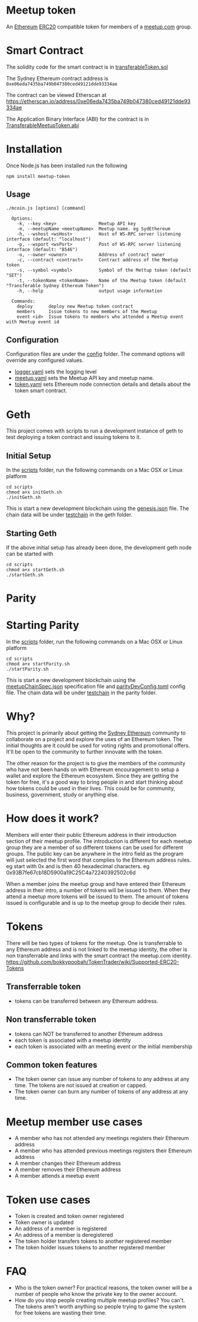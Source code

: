 # Meetup token
An [Ethereum](https://www.ethereum.org/) [ERC20](https://github.com/ethereum/EIPs/issues/20) compatible token for members of a [meetup.com](http://www.meetup.com/) group.

# Smart Contract
The solidity code for the smart contract is in [transferableToken.sol](./contracts/transferableToken.sol)

The Sydney Ethereum contract address is `0xe06eda7435ba749b047380ced49121dde93334ae`

The contract can be viewed Etherscan at https://etherscan.io/address/0xe06eda7435ba749b047380ced49121dde93334ae 

The Application Binary Interface (ABI) for the contract is in [TransferableMeetupToken.abi](./bin/contracts/TransferableMeetupToken.abi)

# Installation
Once Node.js has been installed run the following
```
npm install meetup-token
```

## Usage
```
./mcoin.js [options] [command]

  Options:
    -k, --key <key>                Meetup API key
    -m, --meetupName <meetupName>  Meetup name. eg SydEthereum
    -h, --wshost <wsHost>          Host of WS-RPC server listening interface (default: "localhost")
    -p, --wsport <wsPort>          Post of WS-RPC server listening interface (default: "8546")
    -o, --owner <owner>            Address of contract owner
    -c, --contract <contract>      Contract address of the Meetup token
    -s, --symbol <symbol>          Symbol of the Mettup token (default "SET")
    -t, --tokenName <tokenName>    Name of the Meetup token (default "Transferable Sydney Ethereum Token")
    -h, --help                     output usage information

  Commands:
    deploy      deploy new Meetup token contract
    members     Issue tokens to new members of the Meetup
    event <id>  Issue tokens to members who attended a Meetup event with Meetup event id
```
## Configuration
Configuration files are under the [config](./config) folder. The command options will override any configured values.

* [logger.yaml](config/logger.yaml) sets the logging level
* [meetup.yaml](config/meetup.yaml) sets the Meetup API key and meetup name.
* [token.yaml](config/token.yaml) sets Ethereum node connection details and details about the token smart contract.

# Geth
This project comes with scripts to run a development instance of geth to test deploying a token contract and issuing tokens to it.

## Initial Setup
In the [scripts](./scripts) folder, run the following commands on a Mac OSX or Linux platform
```
cd scripts
chmod a+x initGeth.sh
./initGeth.sh
```

This is start a new development blockchain using the [genesis.json](./scripts/genesis.json) file. The chain data will be under [testchain](./testchain) in the geth folder.

## Starting Geth
If the above initial setup has already been done, the development geth node can be started with
```
cd scripts
chmod a+x startGeth.sh
./startGeth.sh
```

# Parity

# Starting Parity
In the [scripts](./scripts) folder, run the following commands on a Mac OSX or Linux platform
```
cd scripts
chmod a+x startParity.sh
./startParity.sh
```

This is start a new development blockchain using the [meetupChainSpec.json](./scripts/meetupChainSpec.json) specification file and [parityDevConfig.toml](./scripts/parityDevConfig.toml) config file. The chain data will be under [testchain](./testchain) in the parity folder.

# Why?
This project is primarily about getting the [Sydney Ethereum](https://www.meetup.com/SydEthereum/) community to collaborate on a project and explore the uses of an Ethereum token. The initial thoughts are it could be used for voting rights and promotional offers. It'll be open to the community to further innovate with the token.

The other reason for the project is to give the members of the community who have not been hands on with Ethereum encouragement to setup a wallet and explore the Ethereum ecosystem. Since they are getting the token for free, it's a good way to bring people in and start thinking about how tokens could be used in their lives. This could be for community, business, government, study or anything else.

# How does it work?
Members will enter their public Ethereum address in their introduction section of their meetup profile. The introduction is different for each meetup group they are a member of so different tokens can be used for different groups.
The public key can be anywhere in the intro field as the program will just selected the first word that complies to the Ethereum address rules. eg start with 0x and is then 40 hexadecimal characters. eg 0x93B7fe67cb18D5900a19C25C4a72240392502c6d

When a member joins the meetup group and have entered their Ethereum address in their intro, a number of tokens will be issued to them. When they attend a meetup more tokens will be issued to them. The amount of tokens issued is configurable and is up to the meetup group to decide their rules.

# Tokens
There will be two types of tokens for the meetup. One is transferrable to any Ethereum address and is not linked to the meetup identity, the other is non transferrable and links with the smart contract the meetup.com identity.
https://github.com/bokkypoobah/TokenTrader/wiki/Supported-ERC20-Tokens

## Transferrable token
* tokens can be transferred between any Ethereum address.

## Non transferrable token
* tokens can NOT be transferred to another Ethereum address
* each token is associated with a meetup identity
* each token is associated with an meeting event or the initial membership

## Common token features
* The token owner can issue any number of tokens to any address at any time. The tokens are not issued at creation or capped.
* The token owner can burn any number of tokens of any address at any time.

# Meetup member use cases
* A member who has not attended any meetings registers their Ethereum address
* A member who has attended previous meetings registers their Ethereum address
* A member changes their Ethereum address
* A member removes their Ethereum address
* A member attends a meetup event

# Token use cases
* Token is created and token owner registered
* Token owner is updated
* An address of a member is registered
* An address of a member is deregistered
* The token holder transfers tokens to another registered member
* The token holder issues tokens to another registered member

# FAQ
* Who is the token owner? For practical reasons, the token owner will be a number of people who know the private key to the owner account.
* How do you stop people creating multiple meetup profiles? You can't. The tokens aren't worth anything so people trying to game the system for free tokens are wasting their time.


